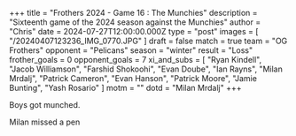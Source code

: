 +++
title = "Frothers 2024 - Game 16 : The Munchies"
description = "Sixteenth game of the 2024 season against the Munchies"
author = "Chris"
date = 2024-07-27T12:00:00.000Z
type = "post"
images = [ "/20240407123236_IMG_0770.JPG" ]
draft = false
match = true
team = "OG Frothers"
opponent = "Pelicans"
season = "winter"
result = "Loss"
frother_goals = 0
opponent_goals = 7
xi_and_subs = [
  "Ryan Kindell",
  "Jacob Williamson",
  "Farshid Shokoohi",
  "Evan Doube",
  "Ian Rayns",
  "Milan Mrdalj",
  "Patrick Cameron",
  "Evan Hanson",
  "Patrick Moore",
  "Jamie Bunting",
  "Yash Rosario"
]
motm = ""
dotd = "Milan Mrdalj"
+++

Boys got munched.

Milan missed a pen
